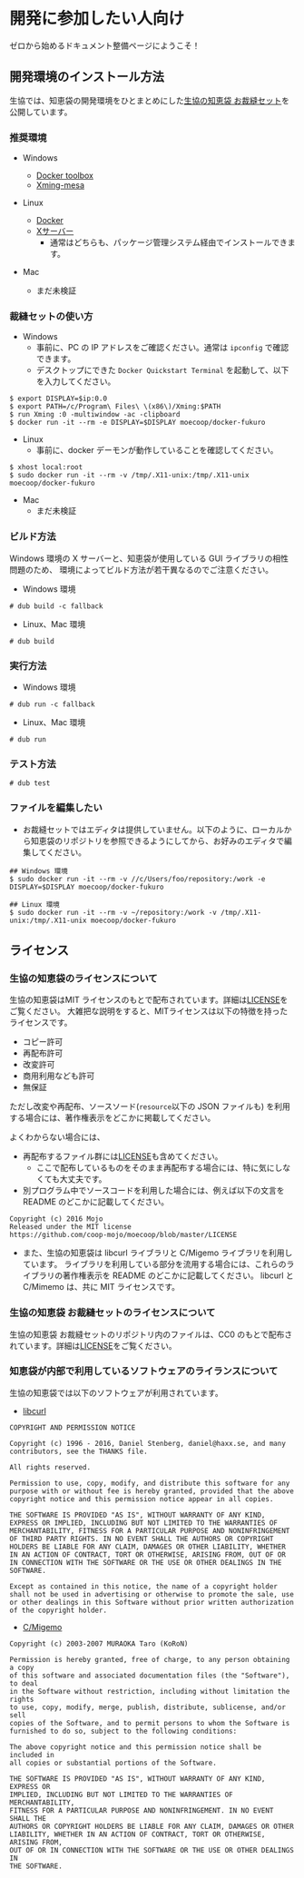 # 開発に参加したい人向け
ゼロから始めるドキュメント整備ページにようこそ！

## 開発環境のインストール方法
生協では、知恵袋の開発環境をひとまとめにした[生協の知恵袋 お裁縫セット](https://hub.docker.com/r/moecoop/docker-fukuro/)を公開しています。

### 推奨環境
- Windows
  - [Docker toolbox](https://www.docker.com/products/docker-toolbox)
  - [Xming-mesa](http://www.straightrunning.com/XmingNotes/)

- Linux
  - [Docker](https://www.docker.com/)
  - [Xサーバー](https://www.x.org/wiki/)
      - 通常はどちらも、パッケージ管理システム経由でインストールできます。

- Mac
  - まだ未検証

### 裁縫セットの使い方

- Windows
  - 事前に、PC の IP アドレスをご確認ください。通常は `ipconfig` で確認できます。
  - デスクトップにできた `Docker Quickstart Terminal` を起動して、以下を入力してください。
```
$ export DISPLAY=$ip:0.0
$ export PATH=/c/Program\ Files\ \(x86\)/Xming:$PATH
$ run Xming :0 -multiwindow -ac -clipboard
$ docker run -it --rm -e DISPLAY=$DISPLAY moecoop/docker-fukuro
```

- Linux
  - 事前に、docker デーモンが動作していることを確認してください。
```
$ xhost local:root
$ sudo docker run -it --rm -v /tmp/.X11-unix:/tmp/.X11-unix moecoop/docker-fukuro
```

- Mac
  - まだ未検証

### ビルド方法
Windows 環境の X サーバーと、知恵袋が使用している GUI ライブラリの相性問題のため、
環境によってビルド方法が若干異なるのでご注意ください。

- Windows 環境
```
# dub build -c fallback
```

- Linux、Mac 環境
```
# dub build
```

### 実行方法
- Windows 環境
```
# dub run -c fallback
```

- Linux、Mac 環境
```
# dub run
```

### テスト方法
```
# dub test
```

### ファイルを編集したい
- お裁縫セットではエディタは提供していません。以下のように、ローカルから知恵袋のリポジトリを参照できるようにしてから、お好みのエディタで編集してください。

```
## Windows 環境
$ sudo docker run -it --rm -v //c/Users/foo/repository:/work -e DISPLAY=$DISPLAY moecoop/docker-fukuro

## Linux 環境
$ sudo docker run -it --rm -v ~/repository:/work -v /tmp/.X11-unix:/tmp/.X11-unix moecoop/docker-fukuro
```

## ライセンス
### 生協の知恵袋のライセンスについて
生協の知恵袋はMIT ライセンスのもとで配布されています。詳細は[LICENSE](https://github.com/coop-mojo/moecoop/blob/master/LICENSE)をご覧ください。
大雑把な説明をすると、MITライセンスは以下の特徴を持ったライセンスです。
- コピー許可
- 再配布許可
- 改変許可
- 商用利用なども許可
- 無保証

ただし改変や再配布、ソースソード(`resource`以下の JSON ファイルも) を利用する場合には、著作権表示をどこかに掲載してください。

よくわからない場合には、
- 再配布するファイル群には[LICENSE](https://github.com/coop-mojo/moecoop/blob/master/LICENSE)も含めてください。
    - ここで配布しているものをそのまま再配布する場合には、特に気にしなくても大丈夫です。
- 別プログラム中でソースコードを利用した場合には、例えば以下の文言を README のどこかに記載してください。

```
Copyright (c) 2016 Mojo
Released under the MIT license
https://github.com/coop-mojo/moecoop/blob/master/LICENSE
```

- また、生協の知恵袋は libcurl ライブラリと C/Migemo ライブラリを利用しています。
  ライブラリを利用している部分を流用する場合には、これらのライブラリの著作権表示を README のどこかに記載してください。
  libcurl と C/Mimemo は、共に MIT ライセンスです。

### 生協の知恵袋 お裁縫セットのライセンスについて
生協の知恵袋 お裁縫セットのリポジトリ内のファイルは、CC0 のもとで配布されています。詳細は[LICENSE](https://github.com/coop-mojo/docker-fukuro/blob/master/LICENSE)をご覧ください。

### 知恵袋が内部で利用しているソフトウェアのライランスについて
生協の知恵袋では以下のソフトウェアが利用されています。

- [libcurl](https://curl.haxx.se/)
```
COPYRIGHT AND PERMISSION NOTICE

Copyright (c) 1996 - 2016, Daniel Stenberg, daniel@haxx.se, and many contributors, see the THANKS file.

All rights reserved.

Permission to use, copy, modify, and distribute this software for any purpose with or without fee is hereby granted, provided that the above copyright notice and this permission notice appear in all copies.

THE SOFTWARE IS PROVIDED "AS IS", WITHOUT WARRANTY OF ANY KIND, EXPRESS OR IMPLIED, INCLUDING BUT NOT LIMITED TO THE WARRANTIES OF MERCHANTABILITY, FITNESS FOR A PARTICULAR PURPOSE AND NONINFRINGEMENT OF THIRD PARTY RIGHTS. IN NO EVENT SHALL THE AUTHORS OR COPYRIGHT HOLDERS BE LIABLE FOR ANY CLAIM, DAMAGES OR OTHER LIABILITY, WHETHER IN AN ACTION OF CONTRACT, TORT OR OTHERWISE, ARISING FROM, OUT OF OR IN CONNECTION WITH THE SOFTWARE OR THE USE OR OTHER DEALINGS IN THE SOFTWARE.

Except as contained in this notice, the name of a copyright holder shall not be used in advertising or otherwise to promote the sale, use or other dealings in this Software without prior written authorization of the copyright holder.
```

- [C/Migemo](https://www.kaoriya.net/software/cmigemo/)
```
Copyright (c) 2003-2007 MURAOKA Taro (KoRoN)

Permission is hereby granted, free of charge, to any person obtaining a copy
of this software and associated documentation files (the "Software"), to deal
in the Software without restriction, including without limitation the rights
to use, copy, modify, merge, publish, distribute, sublicense, and/or sell
copies of the Software, and to permit persons to whom the Software is
furnished to do so, subject to the following conditions:

The above copyright notice and this permission notice shall be included in
all copies or substantial portions of the Software.

THE SOFTWARE IS PROVIDED "AS IS", WITHOUT WARRANTY OF ANY KIND, EXPRESS OR
IMPLIED, INCLUDING BUT NOT LIMITED TO THE WARRANTIES OF MERCHANTABILITY,
FITNESS FOR A PARTICULAR PURPOSE AND NONINFRINGEMENT. IN NO EVENT SHALL THE
AUTHORS OR COPYRIGHT HOLDERS BE LIABLE FOR ANY CLAIM, DAMAGES OR OTHER
LIABILITY, WHETHER IN AN ACTION OF CONTRACT, TORT OR OTHERWISE, ARISING FROM,
OUT OF OR IN CONNECTION WITH THE SOFTWARE OR THE USE OR OTHER DEALINGS IN
THE SOFTWARE.
```
